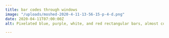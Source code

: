 ```yaml
---
title: bar codes through windows
image: "/uploads/moshed-2020-4-11-13-56-15-p-4-d.png"
date: 2020-04-11T07:00:00Z
alt: Pixelated blue, purple, white, and red rectangular bars, almost conveying transparency.

---
```

